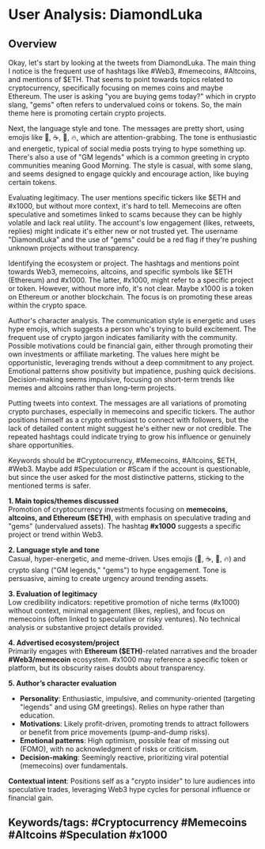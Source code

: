 # User Analysis: DiamondLuka

## Overview

<think>
Okay, let's start by looking at the tweets from DiamondLuka. The main thing I notice is the frequent use of hashtags like #Web3, #memecoins, #Altcoins, and mentions of $ETH. That seems to point towards topics related to cryptocurrency, specifically focusing on memes coins and maybe Ethereum. The user is asking "you are buying gems today?" which in crypto slang, "gems" often refers to undervalued coins or tokens. So, the main theme here is promoting certain crypto projects.

Next, the language style and tone. The messages are pretty short, using emojis like 👊, ☕️, 🚀, 🔥, which are attention-grabbing. The tone is enthusiastic and energetic, typical of social media posts trying to hype something up. There's also a use of "GM legends" which is a common greeting in crypto communities meaning Good Morning. The style is casual, with some slang, and seems designed to engage quickly and encourage action, like buying certain tokens.

Evaluating legitimacy. The user mentions specific tickers like $ETH and #x1000, but without more context, it's hard to tell. Memecoins are often speculative and sometimes linked to scams because they can be highly volatile and lack real utility. The account's low engagement (likes, retweets, replies) might indicate it's either new or not trusted yet. The username "DiamondLuka" and the use of "gems" could be a red flag if they're pushing unknown projects without transparency.

Identifying the ecosystem or project. The hashtags and mentions point towards Web3, memecoins, altcoins, and specific symbols like $ETH (Ethereum) and #x1000. The latter, #x1000, might refer to a specific project or token. However, without more info, it's not clear. Maybe x1000 is a token on Ethereum or another blockchain. The focus is on promoting these areas within the crypto space.

Author's character analysis. The communication style is energetic and uses hype emojis, which suggests a person who's trying to build excitement. The frequent use of crypto jargon indicates familiarity with the community. Possible motivations could be financial gain, either through promoting their own investments or affiliate marketing. The values here might be opportunistic, leveraging trends without a deep commitment to any project. Emotional patterns show positivity but impatience, pushing quick decisions. Decision-making seems impulsive, focusing on short-term trends like memes and altcoins rather than long-term projects.

Putting tweets into context. The messages are all variations of promoting crypto purchases, especially in memecoins and specific tickers. The author positions himself as a crypto enthusiast to connect with followers, but the lack of detailed content might suggest he's either new or not credible. The repeated hashtags could indicate trying to grow his influence or genuinely share opportunities.

Keywords should be #Cryptocurrency, #Memecoins, #Altcoins, $ETH, #Web3. Maybe add #Speculation or #Scam if the account is questionable, but since the user asked for the most distinctive patterns, sticking to the mentioned terms is safer.
</think>

**1. Main topics/themes discussed**  
Promotion of cryptocurrency investments focusing on **memecoins, altcoins, and Ethereum ($ETH)**, with emphasis on speculative trading and "gems" (undervalued assets). The hashtag **#x1000** suggests a specific project or trend within Web3.  

**2. Language style and tone**  
Casual, hyper-energetic, and meme-driven. Uses emojis (👊, ☕️, 🚀, 🔥) and crypto slang ("GM legends," "gems") to hype engagement. Tone is persuasive, aiming to create urgency around trending assets.  

**3. Evaluation of legitimacy**  
Low credibility indicators: repetitive promotion of niche terms (#x1000) without context, minimal engagement (likes, replies), and focus on memecoins (often linked to speculative or risky ventures). No technical analysis or substantive project details provided.  

**4. Advertised ecosystem/project**  
Primarily engages with **Ethereum ($ETH)**-related narratives and the broader **#Web3/memecoin** ecosystem. #x1000 may reference a specific token or platform, but its obscurity raises doubts about transparency.  

**5. Author’s character evaluation**  
- **Personality**: Enthusiastic, impulsive, and community-oriented (targeting "legends" and using GM greetings). Relies on hype rather than education.  
- **Motivations**: Likely profit-driven, promoting trends to attract followers or benefit from price movements (pump-and-dump risks).  
- **Emotional patterns**: High optimism, possible fear of missing out (FOMO), with no acknowledgment of risks or criticism.  
- **Decision-making**: Seemingly reactive, prioritizing viral potential (memecoins) over fundamentals.  

**Contextual intent**: Positions self as a "crypto insider" to lure audiences into speculative trades, leveraging Web3 hype cycles for personal influence or financial gain.  

**Keywords/tags**: #Cryptocurrency #Memecoins #Altcoins #Speculation #x1000
---
